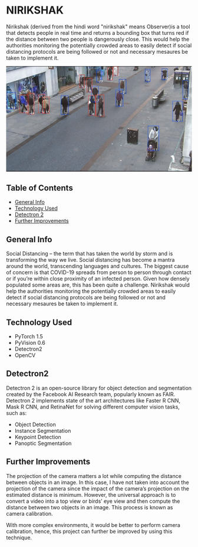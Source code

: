 # __NIRIKSHAK__

Nirikshak (derived from the hindi word "nirikshak" means Observer)is a tool that detects people in real time and returns a bounding box that turns red if the distance between two people is dangerously close.
This would help the authorities monitoring the potentially crowded areas to easily detect if social distancing protocols are being followed or not and necessary mesaures be taken to implement it.

![alt text](https://github.com/Aayush-99/Nirikshak/blob/master/Output.jpg "A frame from sample output")

## Table of Contents
* [General Info](#generalinfo)
* [Technology Used](#technology)
* [Detectron 2](#FAIR)
* [Further Improvements](#improvements)

## General Info
Social Distancing – the term that has taken the world by storm and is transforming the way we live. Social distancing has become a mantra around the world, transcending languages and cultures.
The biggest cause of concern is that COVID-19 spreads from person to person through contact or if you’re within close proximity of an infected person. Given how densely populated some areas are, this has been quite a challenge.
Nirikshak would help the authorities monitoring the potentially crowded areas to easily detect if social distancing protocols are being followed or not and necessary mesaures be taken to implement it.

## Technology Used
* PyTorch 1.5
* PyVision 0.6
* Detectron2
* OpenCV

## Detectron2
Detectron 2 is an open-source library for object detection and segmentation created by the Facebook AI Research team, popularly known as FAIR. Detectron 2 implements state of the art architectures like Faster R CNN, Mask R CNN, and RetinaNet for solving different computer vision tasks, such as:

* Object Detection
* Instance Segmentation
* Keypoint Detection
* Panoptic Segmentation

## Further Improvements
The projection of the camera matters a lot while computing the distance between objects in an image. In this case, I have not taken into account the projection of the camera since the impact of the camera’s projection on the estimated distance is minimum. However, the universal approach is to convert a video into a top view or birds’ eye view and then compute the distance between two objects in an image. This process is known as camera calibration. 

With more complex environments, it would be better to perform camera calibration, hence, this project can further be improved by using this technique.
